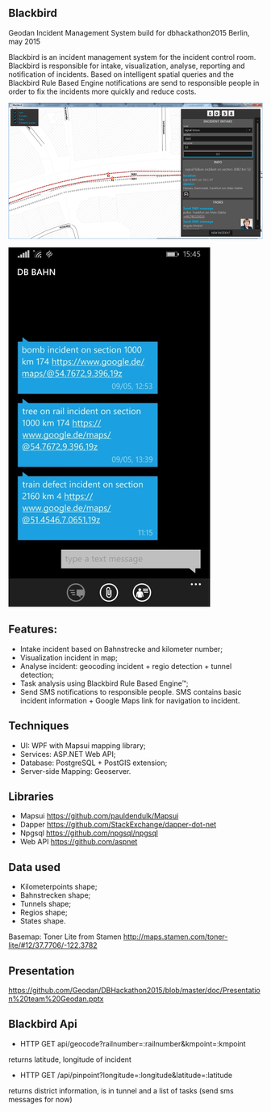 ## Blackbird

Geodan Incident Management System build for dbhackathon2015 Berlin, may 2015

Blackbird is an incident management system for the incident control room. Blackbird is responsible for intake, visualization, 
analyse, reporting and notification of incidents. 
Based on intelligent spatial queries and the Blackbird Rule Based Engine notifications are send to 
responsible people in order to fix the incidents more quickly and reduce costs.

![alt tag](./doc/blackbird.png)

![alt tag](./doc/sms.jpg)

## Features:

- Intake incident based on Bahnstrecke and kilometer number;
- Visualization incident in map;
- Analyse incident: geocoding incident + regio detection + tunnel detection;
- Task analysis using Blackbird Rule Based Engine™;
- Send SMS notifications to responsible people. SMS contains basic incident information + Google Maps link
for navigation to incident. 

## Techniques

- UI: WPF with Mapsui mapping library;
- Services: ASP.NET Web API;
- Database: PostgreSQL + PostGIS extension;
- Server-side Mapping: Geoserver.

## Libraries
- Mapsui https://github.com/pauldendulk/Mapsui
- Dapper https://github.com/StackExchange/dapper-dot-net
- Npgsql https://github.com/npgsql/npgsql
- Web API https://github.com/aspnet

## Data used

- Kilometerpoints shape;
- Bahnstrecken shape;
- Tunnels shape;
- Regios shape;
- States shape.

Basemap: Toner Lite from Stamen
http://maps.stamen.com/toner-lite/#12/37.7706/-122.3782

## Presentation

https://github.com/Geodan/DBHackathon2015/blob/master/doc/Presentation%20team%20Geodan.pptx

## Blackbird Api

- HTTP GET api/geocode?railnumber=:railnumber&kmpoint=:kmpoint

returns latitude, longitude of incident

- HTTP GET /api/pinpoint?longitude=:longitude&latitude=:latitude

returns district information, is in tunnel and a list of tasks (send sms messages for now)

